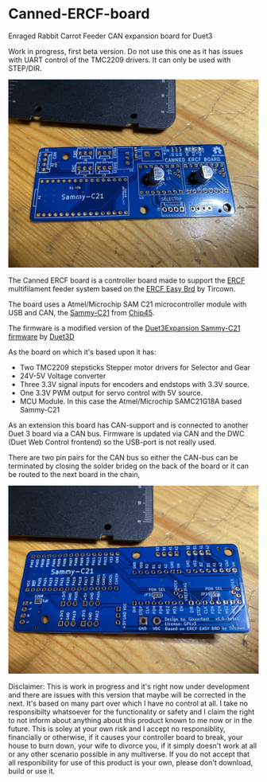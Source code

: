 # Canned-ERCF-board
Enraged Rabbit Carrot Feeder CAN expansion board for Duet3

Work in progress, first beta version. Do not use this one as it has issues with UART control of the TMC2209 drivers. It can only be used with STEP/DIR.

![Canned ERCF Board front first version](/img/canned-ercf-board-front.jpg)

The Canned ERCF board is a controller board made to support the [ERCF](https://github.com/EtteGit/EnragedRabbitProject) multifilament feeder system based on the [ERCF Easy Brd](https://github.com/Tircown/ERCF-easy-brd) by Tircown.

The board uses a Atmel/Microchip SAM C21 microcontroller module with USB and CAN, the [Sammy-C21](https://www.chip45.com/products/sammy-c21-1.0_atmel_smart_arm_sam_module_samc21_usb_dual_can_duet3d.php) from [Chip45](https://www.chip45.com/).

The firmware is a modified version of the [Duet3Expansion Sammy-C21 firmware](https://github.com/Duet3D/Duet3Expansion) by [Duet3D](https://www.duet3d.com/)  

As the board on which it's based upon it has:

- Two TMC2209 stepsticks Stepper motor drivers for Selector and Gear
- 24V-5V Voltage converter
- Three 3.3V signal inputs for encoders and endstops with 3.3V source.
- One 3.3V PWM output for servo control with 5V source.
- MCU Module. In this case the Atmel/Microchip SAMC21G18A based Sammy-C21

As an extension this board has CAN-support and is connected to another Duet 3 board via a CAN bus. Firmware is updated via CAN and the DWC (Duet Web Control frontend) so the USB-port is not really used.

There are two pin pairs for the CAN bus so either the CAN-bus can be terminated by closing the solder brideg on the back of the board or it can be routed to the next board in the chain,

![Canned ERCF Board rear first version](/img/canned-ercf-board-rear.jpg)

Disclaimer: This is work in progress and it's right now under development and there are issues with this version that maybe will be corrected in the next. It's based on many part over which I have no control at all. I take no responsibilty whatsoever for the functionality or safety and I claim the right to not inform about anything about this product known to me now or in the future. This is soley at your own risk and I accept no responsiblity, financially or otherwise, if it causes your controller board to break, your house to burn down, your wife to divorce you, if it simply doesn't work at all or any other scenario possible in any multiverse. If you do not accept that all responibility for use of this product is your own, please don't download, build or use it.
